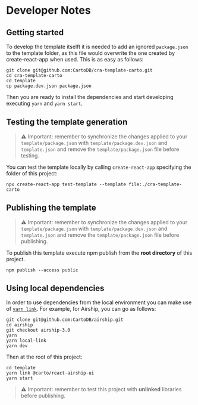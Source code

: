 # Developer Notes

## Getting started

To develop the template itselft it is needed to add an ignored `package.json` to the template folder, as this file would overwrite the one created by create-react-app when used. This is as easy as follows:

```
git clone git@github.com:CartoDB/cra-template-carto.git
cd cra-template-carto
cd template
cp package.dev.json package.json
```

Then you are ready to install the dependencies and start developing executing
`yarn` and `yarn start`.

## Testing the template generation

> ⚠️ Important: remember to synchronize the changes applied to your `template/package.json` with `template/package.dev.json` and `template.json` and remove the `template/package.json` file before testing.

You can test the template locally by calling `create-react-app` specifying the folder of this project:

```
npx create-react-app test-template --template file:./cra-template-carto
```

## Publishing the template

> ⚠️ Important: remember to synchronize the changes applied to your `template/package.json` with `template/package.dev.json` and `template.json` and remove the `template/package.json` file before publishing.

To publish this template execute npm publish from the **root directory** of this project.

```
npm publish --access public
```

## Using local dependencies

In order to use dependencies from the local environment you can make use of [`yarn link`](yarnpkg.com/en/docs/cli/link). For example, for Airship, you can go as follows:

```
git clone git@github.com:CartoDB/airship.git
cd airship
git checkout airship-3.0
yarn
yarn local-link
yarn dev
```

Then at the root of this project:

```
cd template
yarn link @carto/react-airship-ui
yarn start
```

> ⚠️ Important: remember to test this project with **unlinked** libraries before publishing.

